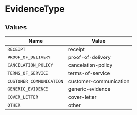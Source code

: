 # EvidenceType


## Values

| Name                     | Value                    |
| ------------------------ | ------------------------ |
| `RECEIPT`                | receipt                  |
| `PROOF_OF_DELIVERY`      | proof-of-delivery        |
| `CANCELATION_POLICY`     | cancelation-policy       |
| `TERMS_OF_SERVICE`       | terms-of-service         |
| `CUSTOMER_COMMUNICATION` | customer-communication   |
| `GENERIC_EVIDENCE`       | generic-evidence         |
| `COVER_LETTER`           | cover-letter             |
| `OTHER`                  | other                    |